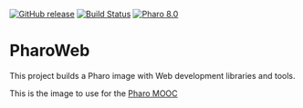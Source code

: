 

[![GitHub release](https://img.shields.io/github/release/LucFabresse/PharoWeb.svg)](https://github.com/LucFabresse/PharoWeb/releases/latest)
[![Build Status](https://travis-ci.org/LucFabresse/PharoWeb.svg?branch=master)](https://travis-ci.com/github/LucFabresse/PharoWeb)
[![Pharo 8.0](https://img.shields.io/badge/Pharo-8.0-informational)](https://github.com/LucFabresse/PharoWeb/releases/download/continuous/PharoWeb-8.0.zip)

# PharoWeb

This project builds a Pharo image with Web development libraries and tools.

This is the image to use for the [Pharo MOOC](https://mooc.pharo.org)
